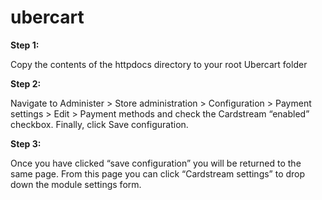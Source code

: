 ubercart
========

**Step 1:**

Copy the contents of the httpdocs directory to your root Ubercart folder

**Step 2:**

Navigate to Administer > Store administration > Configuration > Payment settings >
Edit > Payment methods and check the Cardstream “enabled” checkbox. Finally,
click Save configuration.

**Step 3:**

Once you have clicked “save configuration” you will be returned to the same
page. From this page you can click “Cardstream settings” to drop down the
module settings form.

